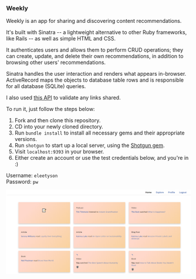 ### Weekly
Weekly is an app for sharing and discovering content recommendations.

It's built with Sinatra -- a lightweight alternative to other Ruby frameworks, like Rails -- as well as simple HTML and CSS.

It authenticates users and allows them to perform CRUD operations; they can create, update, and delete their own recommendations, in addition to browsing other users' recommendations.

Sinatra handles the user interaction and renders what appears in-browser. ActiveRecord maps the objects to database table rows and is responsible for all database (SQLite) queries.

I also used [this API](https://rapidapi.com/logicione/api/url-expander1) to validate any links shared.

To run it, just follow the steps below:
1. Fork and then clone this repository.
2. CD into your newly cloned directory.
3. Run `bundle install` to install all necessary gems and their appropriate versions.
4. Run `shotgun` to start up a local server, using the [Shotgun gem](https://rubygems.org/gems/shotgun).
5. Visit `localhost:9393` in your browser.
6. Either create an account or use the test credentials below, and you're in :)

Username: `eleetyson`  
Password: `pw`

![Demo](./demo.png)
